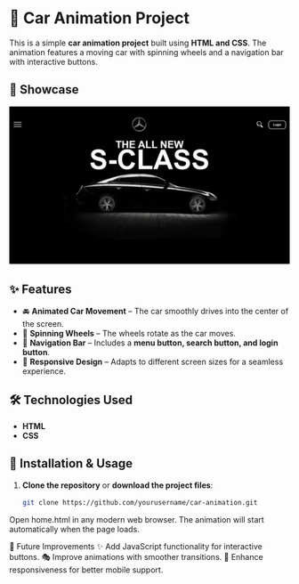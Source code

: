 # 🚗 Car Animation Project

This is a simple **car animation project** built using **HTML and CSS**. The animation features a moving car with spinning wheels and a navigation bar with interactive buttons.

## 📸 Showcase

![Car Animation](./Assests/Car.gif)  


## ✨ Features
- 🚘 **Animated Car Movement** – The car smoothly drives into the center of the screen.
- 🏁 **Spinning Wheels** – The wheels rotate as the car moves.
- 📌 **Navigation Bar** – Includes a **menu button, search button, and login button**.
- 📱 **Responsive Design** – Adapts to different screen sizes for a seamless experience.

## 🛠️ Technologies Used
- **HTML**
- **CSS**

## 🚀 Installation & Usage
1. **Clone the repository** or **download the project files**:
   ```sh
   git clone https://github.com/yourusername/car-animation.git

Open home.html in any modern web browser.
The animation will start automatically when the page loads.

🔮 Future Improvements
✨ Add JavaScript functionality for interactive buttons.
🎭 Improve animations with smoother transitions.
📱 Enhance responsiveness for better mobile support.